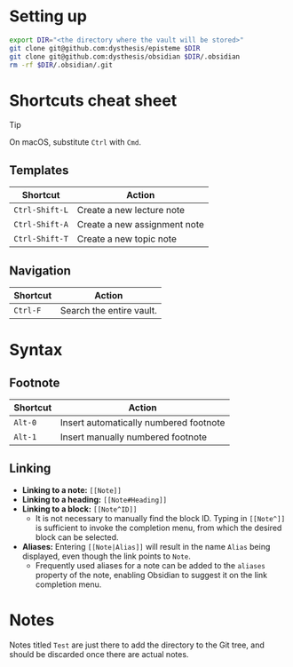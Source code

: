 # Setting up

```bash
export DIR="<the directory where the vault will be stored>"
git clone git@github.com:dysthesis/episteme $DIR
git clone git@github.com:dysthesis/obsidian $DIR/.obsidian
rm -rf $DIR/.obsidian/.git
```

# Shortcuts cheat sheet

> [!tip]
>  On macOS, substitute `Ctrl` with `Cmd`.
 ## Templates

| Shortcut       | Action                       |
| -------------- | ---------------------------- |
| `Ctrl-Shift-L` | Create a new lecture note    |
| `Ctrl-Shift-A` | Create a new assignment note |
| `Ctrl-Shift-T` | Create a new topic note      |

## Navigation

| Shortcut | Action                   |
| -------- | ------------------------ |
| `Ctrl-F` | Search the entire vault. |

# Syntax

## Footnote

| **Shortcut** | **Action**                             |
| ------------ | -------------------------------------- |
| `Alt-0`      | Insert automatically numbered footnote |
| `Alt-1`      | Insert manually numbered footnote      |

## Linking

- **Linking to a note:** `[[Note]]`
- **Linking to a heading:** `[[Note#Heading]]`
- **Linking to a block:** `[[Note^ID]]`
	- It is not necessary to manually find the block ID. Typing in `[[Note^]]` is sufficient to invoke the completion menu, from which the desired block can be selected.
- **Aliases:** Entering `[[Note|Alias]]` will result in the name `Alias` being displayed, even though the link points to `Note`.
	- Frequently used aliases for a note can be added to the `aliases` property of the note, enabling Obsidian to suggest it on the link completion menu.

# Notes

Notes titled `Test` are just there to add the directory to the Git tree, and should be discarded once there are actual notes.